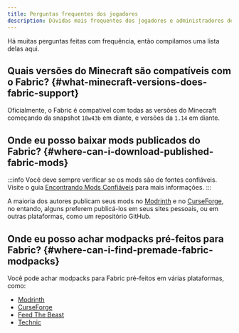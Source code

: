 ```yaml
---
title: Perguntas frequentes dos jogadores
description: Dúvidas mais frequentes dos jogadores e administradores de servidor sobre o Fabric.
---
```


Há muitas perguntas feitas com frequência, então compilamos uma lista delas aqui.

## Quais versões do Minecraft são compatíveis com o Fabric? {#what-minecraft-versions-does-fabric-support}

Oficialmente, o Fabric é compatível com todas as versões do Minecraft começando da snapshot `18w43b` em diante, e versões da `1.14` em diante.

## Onde eu posso baixar mods publicados do Fabric? {#where-can-i-download-published-fabric-mods}

:::info
Você deve sempre verificar se os mods são de fontes confiáveis. Visite o guia [Encontrando Mods Confiáveis](./finding-mods) para mais informações.
:::

A maioria dos autores publicam seus mods no [Modrinth](https://modrinth.com/mods?g=categories:%27fabric%27) e no [CurseForge](https://www.curseforge.com/minecraft/search?class=mc-mods\\&gameVersionTypeId=4), no entando, alguns preferem publicá-los em seus sites pessoais, ou em outras plataformas, como um repositório GitHub.

## Onde eu posso achar modpacks pré-feitos para Fabric? {#where-can-i-find-premade-fabric-modpacks}

Você pode achar modpacks para Fabric pré-feitos em várias plataformas, como:

- [Modrinth](https://modrinth.com/modpacks?g=categories:%27fabric%27)
- [CurseForge](https://www.curseforge.com/minecraft/search?class=modpacks\\&gameVersionTypeId=4)
- [Feed The Beast](https://www.feed-the-beast.com/ftb-app)
- [Technic](https://www.technicpack.net/modpacks)
